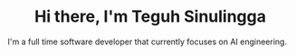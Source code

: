 <h1 align="center">Hi there, I'm Teguh Sinulingga</h1>

I'm a full time software developer that currently focuses on AI engineering.
